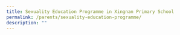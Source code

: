 ```yaml
---
title: Sexuality Education Programme in Xingnan Primary School
permalink: /parents/sexuality-education-programme/
description: ""
---
```

